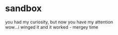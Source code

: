 # sandbox
you had my curiosity, but now you have my attention  
wow...i winged it and it worked - mergey time  